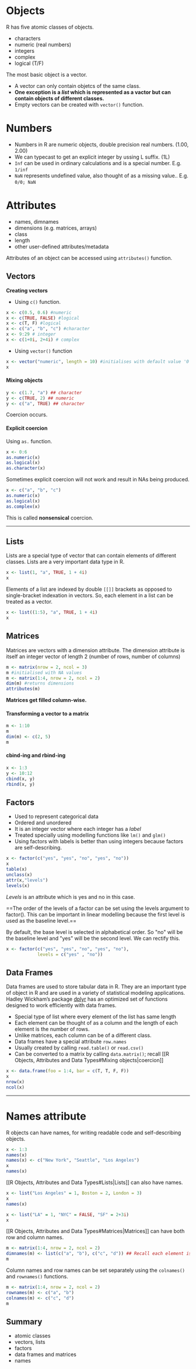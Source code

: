 # Objects
R has five atomic classes of objects.

- characters
- numeric (real numbers)
- integers
- complex
- logical (T/F)

The most basic object is a vector.
- A vector can only contain objetcs of the same class.
- **One exception is a *list* which is represented as a vactor but can contain objects of different classes.**
- Empty vectors can be created with `vector()` function.

# Numbers
- Numbers in R are numeric objects, double precision real numbers. (1.00, 2.00)
- We can typecast to get an explicit integer by ussing L suffix. (1L)
- `Inf` can be used in ordinary calculations and is a special number. E.g. `1/inf`
- `NaN` represents undefined value, also thought of as a missing value.. E.g. `0/0; NaN`

# Attributes
- names, dimnames
- dimensions (e.g. matrices, arrays)
- class
- length
- other user-defined attributes/metadata

Attributes of an object can be accessed using `attributes()` function.

## Vectors
**Creating vectors**

- Using `c()` function.

```R
x <- c(0.5, 0.6) #numeric
x <- c(TRUE, FALSE) #logical
x <- c(T, F) #logical
x <- c("a", "b", "c") #character
x <- 9:29 # integer
x <- c(1+0i, 2+4i) # complex
```

- Using `vector()` function

```R
x <- vector("numeric", length = 10) #initialises with default value '0'
x
```

#### Mixing objects
```R
y <- c(1.7, "a") ## character  
y <- c(TRUE, 2) ## numeric 
y <- c("a", TRUE) ## character
```

Coercion occurs.

#### Explicit coercion

Using `as.` function.

```R
x <- 0:6
as.numeric(x)
as.logical(x)
as.character(x)
```

Sometimes explicit coercion will not work and result in NAs being produced.


```R
x <- c("a", "b", "c") 
as.numeric(x)
as.logical(x)
as.complex(x)
```

This is called **nonsensical** coercion.

---

## Lists
Lists are a special type of vector that can contain elements of different classes. Lists are a very important data type in R.


```R
x <- list(1, "a", TRUE, 1 + 4i) 
x
```

Elements of a list are indexed by double `[[]]` brackets as opposed to single-bracket indexation in vectors. So, each element in a list can be treated as a vector.

```R
x <- list((1:5), "a", TRUE, 1 + 4i) 
x
```


## Matrices
Matrices are vectors with a dimension attribute. The dimension attribute is itself an integer vector of length 2 (number of rows, number of columns)

```R
m <- matrix(nrow = 2, ncol = 3) 
m #initialised with NA values
m <- matrix(1:4, nrow = 2, ncol = 2)
dim(m) #returns dimensions
attributes(m) 
```

**Matrices get filled column-wise.**

#### Transforming a vector to a matrix
```R
m <- 1:10
m
dim(m) <- c(2, 5)
m
```

#### cbind-ing and rbind-ing
```R
x <- 1:3 
y <- 10:12 
cbind(x, y)
rbind(x, y)
```

## Factors
- Used to represent categorical data
- Ordered and unordered
- It is an integer vector where each integer has a *label*
- Treated specially using modelling functions like `lm()` and `glm()`
- Using factors with labels is better than using integers because factors are self-describing.

```R
x <- factor(c("yes", "yes", "no", "yes", "no"))
x
table(x)
unclass(x)
attr(x,"levels")
levels(x)
```

*Levels* is an attribute which is yes and no in this case.

==The order of the levels of a factor can be set using the levels argument to factor(). This can be important in linear modelling because the first level is used as the baseline level.==

By default, the base level is selected in alphabetical order. So "no" will be the baseline level and "yes" will be the second level. We can rectify this.

```R
x <- factor(c("yes", "yes", "no", "yes", "no"),
			levels = c("yes" , "no"))
```

## Data Frames
Data frames are used to store tabular data in R. They are an important type of object in R and are used in a variety of statistical modeling applications. Hadley Wickham’s package [dplyr](https://github.com/tidyverse/dplyr) has an optimized set of functions designed to work efficiently with data frames.

- Special type of list where every element of the list has same length
- Each element can be thought of as a column and the length of each element is the number of rows.
- Unlike matrices, each column can be of a different class.
- Data frames have a special attribute `row.names`
- Usually created by calling `read.table()` or `read.csv()`
- Can be converted to a matrix by calling `data.matrix()`; recall [[R Objects, Attributes and Data Types#Mixing objects|coercion]]

```R
x <- data.frame(foo = 1:4, bar = c(T, T, F, F)) 
x
nrow(x)
ncol(x)
```

---

# Names attribute
R objects can have names, for writing readable code and self-describing objects.

```R
x <- 1:3 
names(x)
names(x) <- c("New York", "Seattle", "Los Angeles")
x
names(x)
```

[[R Objects, Attributes and Data Types#Lists|Lists]] can also have names.

```R
x <- list("Los Angeles" = 1, Boston = 2, London = 3)
x
names(x)

x <- list("LA" = 1, "NYC" = FALSE, "SF" = 2+3i)
x
```

[[R Objects, Attributes and Data Types#Matrices|Matrices]] can have both row and column names.

```R
m <- matrix(1:4, nrow = 2, ncol = 2) 
dimnames(m) <- list(c("a", "b"), c("c", "d")) ## Recall each element is a vector
m
```

Column names and row names can be set separately using the `colnames()` and `rownames()` functions.

```R
m <- matrix(1:4, nrow = 2, ncol = 2) 
rownames(m) <- c("a", "b")
colnames(m) <- c("c", "d")
m
```


## Summary
- atomic classes
- vectors, lists
- factors
- data frames and matrices
- names
